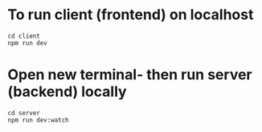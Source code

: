 # To run client (frontend) on localhost
```
cd client
npm run dev
```


# Open new terminal- then run server (backend) locally
```
cd server
npm run dev:watch
```
